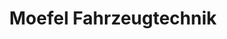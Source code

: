 ---
title: "Moefel Fahrzeugtechnik"
url: /bitterfeld-wolfen/moefel-fahrzeugtechnik/
shop: Autowerkstatt
---